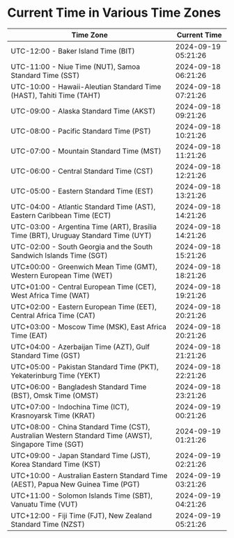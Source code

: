 # Current Time in Various Time Zones

| Time Zone | Current Time |
|-----------|--------------|
| UTC-12:00 - Baker Island Time (BIT) | 2024-09-19 05:21:26 |
| UTC-11:00 - Niue Time (NUT), Samoa Standard Time (SST) | 2024-09-18 06:21:26 |
| UTC-10:00 - Hawaii-Aleutian Standard Time (HAST), Tahiti Time (TAHT) | 2024-09-18 07:21:26 |
| UTC-09:00 - Alaska Standard Time (AKST) | 2024-09-18 09:21:26 |
| UTC-08:00 - Pacific Standard Time (PST) | 2024-09-18 10:21:26 |
| UTC-07:00 - Mountain Standard Time (MST) | 2024-09-18 11:21:26 |
| UTC-06:00 - Central Standard Time (CST) | 2024-09-18 12:21:26 |
| UTC-05:00 - Eastern Standard Time (EST) | 2024-09-18 13:21:26 |
| UTC-04:00 - Atlantic Standard Time (AST), Eastern Caribbean Time (ECT) | 2024-09-18 14:21:26 |
| UTC-03:00 - Argentina Time (ART), Brasília Time (BRT), Uruguay Standard Time (UYT) | 2024-09-18 14:21:26 |
| UTC-02:00 - South Georgia and the South Sandwich Islands Time (SGT) | 2024-09-18 15:21:26 |
| UTC±00:00 - Greenwich Mean Time (GMT), Western European Time (WET) | 2024-09-18 18:21:26 |
| UTC+01:00 - Central European Time (CET), West Africa Time (WAT) | 2024-09-18 19:21:26 |
| UTC+02:00 - Eastern European Time (EET), Central Africa Time (CAT) | 2024-09-18 20:21:26 |
| UTC+03:00 - Moscow Time (MSK), East Africa Time (EAT) | 2024-09-18 20:21:26 |
| UTC+04:00 - Azerbaijan Time (AZT), Gulf Standard Time (GST) | 2024-09-18 21:21:26 |
| UTC+05:00 - Pakistan Standard Time (PKT), Yekaterinburg Time (YEKT) | 2024-09-18 22:21:26 |
| UTC+06:00 - Bangladesh Standard Time (BST), Omsk Time (OMST) | 2024-09-18 23:21:26 |
| UTC+07:00 - Indochina Time (ICT), Krasnoyarsk Time (KRAT) | 2024-09-19 00:21:26 |
| UTC+08:00 - China Standard Time (CST), Australian Western Standard Time (AWST), Singapore Time (SGT) | 2024-09-19 01:21:26 |
| UTC+09:00 - Japan Standard Time (JST), Korea Standard Time (KST) | 2024-09-19 02:21:26 |
| UTC+10:00 - Australian Eastern Standard Time (AEST), Papua New Guinea Time (PGT) | 2024-09-19 03:21:26 |
| UTC+11:00 - Solomon Islands Time (SBT), Vanuatu Time (VUT) | 2024-09-19 04:21:26 |
| UTC+12:00 - Fiji Time (FJT), New Zealand Standard Time (NZST) | 2024-09-19 05:21:26 |
